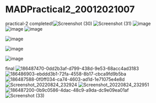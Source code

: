 # MADPractical2_20012021007
practical-2 completed!![Screenshot (30)](https://user-images.githubusercontent.com/110403688/186373315-b99af80e-d587-40d1-92d6-3da9b1ff83c2.png)
![Screenshot (31)](https://user-images.githubusercontent.com/110403688/186372563-17075ae8-6cad-445e-9696-ebc54d33c2e9.png)
![image](https://user-images.githubusercontent.com/110403688/186487470-0dd2b3af-d799-438d-9e53-68acc4ad3183.png)
![image](https://user-images.githubusercontent.com/110403688/186486903-ebddd3b1-72fa-4558-8b17-cbca9fd9b5ba.png)
![image](https://user-images.githubusercontent.com/110403688/186487588-0f0ff034-ca74-4603-ad1d-1e71075e4e8d.png)

![image](https://user-images.githubusercontent.com/110403688/186488261-97231610-1d9a-4371-9d09-ea5c2c217639.png)


![image](https://user-images.githubusercontent.com/110403688/186487200-0b9c0586-4dac-48c9-a9da-dc9e09ea01af.png)


![image](https://user-images.githubusercontent.com/110403688/186489841-684f2713-f4a7-49b2-8a16-c50b312dd73e.png)

final
![186487470-0dd2b3af-d799-438d-9e53-68acc4ad3183](https://user-images.githubusercontent.com/110403688/186494964-8dcec937-2126-4bd6-861a-a0c3e3596b55.png)
![186486903-ebddd3b1-72fa-4558-8b17-cbca9fd9b5ba](https://user-images.githubusercontent.com/110403688/186495008-939a7cfd-557b-4a4f-a60f-fd0543ed16f4.png)
![186487588-0f0ff034-ca74-4603-ad1d-1e71075e4e8d](https://user-images.githubusercontent.com/110403688/186495021-0b174252-5984-4e3e-b5d2-d0e4ff548d83.png)
![Screenshot_20220824_232924](https://user-images.githubusercontent.com/110403688/186494323-79911e96-a6d1-44a1-9f2a-0aea2680164c.png)
![Screenshot_20220824_232951](https://user-images.githubusercontent.com/110403688/186494349-6984f255-3cc1-4451-9349-742d25e55ac5.png)
![186487200-0b9c0586-4dac-48c9-a9da-dc9e09ea01af](https://user-images.githubusercontent.com/110403688/186495070-d28f96f5-d90b-4ce8-9516-dd5098df3e17.png)
![Screenshot (33)](https://user-images.githubusercontent.com/110403688/186493758-d664ff20-1ad8-4da3-a914-a37daf67e604.png)
